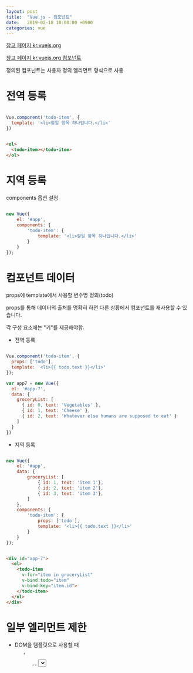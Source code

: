 ```yaml
---
layout: post
title:  "Vue.js - 컴포넌트"
date:   2019-02-18 10:00:00 +0900
categories: vue
---
```


[참고 페이지 kr.vuejs.org](https://kr.vuejs.org/v2/guide/index.html#%EC%BB%B4%ED%8F%AC%EB%84%8C%ED%8A%B8%EB%A5%BC-%EC%82%AC%EC%9A%A9%ED%95%9C-%EC%9E%91%EC%84%B1%EB%B0%A9%EB%B2%95)

[참고 페이지 kr.vuejs.org 컴포넌트](https://kr.vuejs.org/v2/guide/components.html)

정의된 컴포넌트는 사용자 정의 엘리먼트 형식으로 사용

# 전역 등록

~~~ javascript

Vue.component('todo-item', {
  template: '<li>할일 항목 하나입니다.</li>'
})
~~~

~~~ html

<ol>  
  <todo-item></todo-item>
</ol>

~~~

# 지역 등록

components 옵션 설정

~~~ javascript

new Vue({
    el: '#app',
    components: {
        'todo-item': {            
            template: '<li>할일 항목 하나입니다.</li>'
        }
    }
});

~~~

# 컴포넌트 데이터 

props에 template에서 사용할 변수명 정의(todo) 

props를 통해 데이터의 출처를 명확히 하면 다른 상황에서 컴포넌트를 재사용할 수 있습니다.

각 구성 요소에는 "키"를 제공해야함.

- 전역 등록

~~~ javascript

Vue.component('todo-item', {  
  props: ['todo'],
  template: '<li>{{ todo.text }}</li>'
});

var app7 = new Vue({
  el: '#app-7',
  data: {
    groceryList: [
      { id: 0, text: 'Vegetables' },
      { id: 1, text: 'Cheese' },
      { id: 2, text: 'Whatever else humans are supposed to eat' }
    ]
  }
})

~~~

- 지역 등록

~~~ javascript

new Vue({
    el: '#app',
    data: {
        groceryList: [
            { id: 1, text: 'item 1'},
            { id: 2, text: 'item 2'},
            { id: 3, text: 'item 3'},
        ]
    },
    components: {
        'todo-item': {
            props: ['todo'],
            template: '<li>{{ todo.text }}</li>'
        }
    }
});

~~~

~~~ html

<div id="app-7">
  <ol>
    <todo-item
      v-for="item in groceryList"
      v-bind:todo="item"
      v-bind:key="item.id">
    </todo-item>
  </ol>
</div>

~~~

# 일부 엘리먼트 제한

- DOM을 템플릿으로 사용할 때 <ul>, <ol>, <table>, <select> 사용 제한 됨.
  문자열 템플릿을 사용하거나 'is' 특수 속성을 사용하여 제한 사항 해결 가능
  - 문자열 템플릿(가능한 경우 항상 문자열 템플릿을 사용하는 것이 좋습니다.)
    - <script type="text/x-template">
    - JavaScript 인라인 템플릿 문자열
    - .vue 컴포넌트
  - 'is' 특수 속성

~~~ html

<table>
  <tr is="my-row"></tr>
</table>

~~~

# 컴포넌트내 data는 함수여야합니다.

~~~ javascript

new Vue({
    el: '#app',
    components: {
        'my-component':{
            template: '<span>{{ message }}</span>',
            data: function() {
                return {
                    message: 'hello'
                };
            }
        }
    }
});

~~~

# 컴포넌트 props camelCase는 html 속서명 kebab-case로 매칭 된다.

~~~ javascript

Vue.component('child', {
  // JavaScript는 camelCase
  props: ['myMessage'],
  template: '<span>{{ myMessage }}</span>'
})

~~~

~~~ html

<!-- HTML는 kebab-case -->
<child my-message="안녕하세요!"></child>

~~~

# 부모-자식 컴포넌트 관계

Vue.js에서 부모-자식 컴포넌트 관계는 props는 아래로, events 위로 라고 요약 할 수 있습니다. 

부모는 props를 통해 자식에게 데이터를 전달하고 자식은 events를 통해 부모에게 메시지를 보냅니다

![부모-자식 컴포넌트 관계](https://kr.vuejs.org/images/props-events.png)